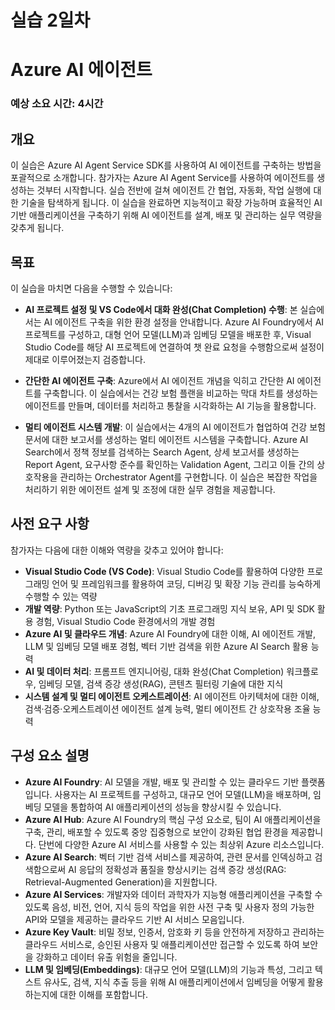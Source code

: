 # 실습 2일차 

# Azure AI 에이전트

### 예상 소요 시간: 4시간

## 개요

이 실습은 Azure AI Agent Service SDK를 사용하여 AI 에이전트를 구축하는 방법을 포괄적으로 소개합니다.
참가자는 Azure AI Agent Service를 사용하여 에이전트를 생성하는 것부터 시작합니다. 실습 전반에 걸쳐 에이전트 간 협업, 자동화, 작업 실행에 대한 기술을 탐색하게 됩니다. 이 실습을 완료하면 지능적이고 확장 가능하며 효율적인 AI 기반 애플리케이션을 구축하기 위해 AI 에이전트를 설계, 배포 및 관리하는 실무 역량을 갖추게 됩니다.

## 목표 

이 실습을 마치면 다음을 수행할 수 있습니다:

- **AI 프로젝트 설정 및 VS Code에서 대화 완성(Chat Completion) 수행**: 본 실습에서는 AI 에이전트 구축을 위한 환경 설정을 안내합니다. Azure AI Foundry에서 AI 프로젝트를 구성하고, 대형 언어 모델(LLM)과 임베딩 모델을 배포한 후, Visual Studio Code를 해당 AI 프로젝트에 연결하여 챗 완료 요청을 수행함으로써 설정이 제대로 이루어졌는지 검증합니다.

- **간단한 AI 에이전트 구축**: Azure에서 AI 에이전트 개념을 익히고 간단한 AI 에이전트를 구축합니다. 이 실습에서는 건강 보험 플랜을 비교하는 막대 차트를 생성하는 에이전트를 만들며, 데이터를 처리하고 통찰을 시각화하는 AI 기능을 활용합니다.

- **멀티 에이전트 시스템 개발**: 이 실습에서는 4개의 AI 에이전트가 협업하여 건강 보험 문서에 대한 보고서를 생성하는 멀티 에이전트 시스템을 구축합니다. Azure AI Search에서 정책 정보를 검색하는 Search Agent, 상세 보고서를 생성하는 Report Agent, 요구사항 준수를 확인하는 Validation Agent, 그리고 이들 간의 상호작용을 관리하는 Orchestrator Agent를 구현합니다. 이 실습은 복잡한 작업을 처리하기 위한 에이전트 설계 및 조정에 대한 실무 경험을 제공합니다.

## 사전 요구 사항

참가자는 다음에 대한 이해와 역량을 갖추고 있어야 합니다:

- **Visual Studio Code (VS Code)**: Visual Studio Code를 활용하여 다양한 프로그래밍 언어 및 프레임워크를 활용하여 코딩, 디버깅 및 확장 기능 관리를 능숙하게 수행할 수 있는 역량
- **개발 역량**: Python 또는 JavaScript의 기초 프로그래밍 지식 보유, API 및 SDK 활용 경험, Visual Studio Code 환경에서의 개발 경험
- **Azure AI 및 클라우드 개념**: Azure AI Foundry에 대한 이해, AI 에이전트 개발, LLM 및 임베딩 모델 배포 경험, 벡터 기반 검색을 위한 Azure AI Search 활용 능력
- **AI 및 데이터 처리**: 프롬프트 엔지니어링, 대화 완성(Chat Completion) 워크플로우, 임베딩 모델, 검색 증강 생성(RAG), 콘텐츠 필터링 기술에 대한 지식
- **시스템 설계 및 멀티 에이전트 오케스트레이션**: AI 에이전트 아키텍처에 대한 이해, 검색·검증·오케스트레이션 에이전트 설계 능력, 멀티 에이전트 간 상호작용 조율 능력

## 구성 요소 설명

- **Azure AI Foundry**: AI 모델을 개발, 배포 및 관리할 수 있는 클라우드 기반 플랫폼입니다. 사용자는 AI 프로젝트를 구성하고, 대규모 언어 모델(LLM)을 배포하며, 임베딩 모델을 통합하여 AI 애플리케이션의 성능을 향상시킬 수 있습니다.
- **Azure AI Hub**: Azure AI Foundry의 핵심 구성 요소로, 팀이 AI 애플리케이션을 구축, 관리, 배포할 수 있도록 중앙 집중형으로 보안이 강화된 협업 환경을 제공합니다. 단번에 다양한 Azure AI 서비스를 사용할 수 있는 최상위 Azure 리소스입니다.
- **Azure AI Search**: 벡터 기반 검색 서비스를 제공하여, 관련 문서를 인덱싱하고 검색함으로써 AI 응답의 정확성과 품질을 향상시키는 검색 증강 생성(RAG: Retrieval-Augmented Generation)을 지원합니다.
- **Azure AI Services**: 개발자와 데이터 과학자가 지능형 애플리케이션을 구축할 수 있도록 음성, 비전, 언어, 지식 등의 작업을 위한 사전 구축 및 사용자 정의 가능한 API와 모델을 제공하는 클라우드 기반 AI 서비스 모음입니다.
- **Azure Key Vault**: 비밀 정보, 인증서, 암호화 키 등을 안전하게 저장하고 관리하는 클라우드 서비스로, 승인된 사용자 및 애플리케이션만 접근할 수 있도록 하여 보안을 강화하고 데이터 유출 위험을 줄입니다.
- **LLM 및 임베딩(Embeddings)**: 대규모 언어 모델(LLM)의 기능과 특성, 그리고 텍스트 유사도, 검색, 지식 추출 등을 위해 AI 애플리케이션에서 임베딩을 어떻게 활용하는지에 대한 이해를 포함합니다.


